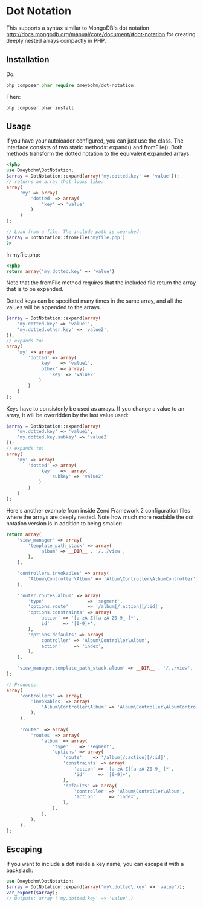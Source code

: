 # Dot Notation

This supports a syntax similar to MongoDB's dot notation http://docs.mongodb.org/manual/core/document/#dot-notation
for creating deeply nested arrays compactly in PHP.

## Installation

Do:
```php
php composer.phar require dmeybohm/dot-notation
```

Then:

```
php composer.phar install
```

## Usage

If you have your autoloader configured, you can just use the class. The
interface consists of two static methods: expand() and fromFile(). Both methods
transform the dotted notation to the equivalent expanded arrays: 

```php
<?php
use Dmeybohm\DotNotation;
$array = DotNotation::expand(array('my.dotted.key' => 'value'));
// returns an array that looks like:
array(
     'my' => array(
         'dotted' => array(
             'key' => 'value'
         )
     )
);

// Load from a file. The include path is searched:
$array = DotNotation::fromFile('myfile.php')
?>
```

In myfile.php:
```php
<?php
return array('my.dotted.key' => 'value')
```

Note that the fromFile method requires that the included file return the
array that is to be expanded.

Dotted keys can be specified many times in the same array, and all the values will be 
appended to the arrays. 
```php
$array = DotNotation::expand(array(
    'my.dotted.key' => 'value1',
    'my.dotted.other.key' => 'value2',
));
// expands to:
array(
    'my' => array(
        'dotted' => array(
            'key'   => 'value1',
            'other' => array(
                'key' => 'value2'
            )
        )
    )
);

```
Keys have to consistenly be used as arrays. If you change a value to an array, it
will be overridden by the last value used:

```php
$array = DotNotation::expand(array(
    'my.dotted.key' => 'value1',
    'my.dotted.key.subkey' => 'value2'
));
// expands to:
array(
    'my' => array(
        'dotted' => array(
            'key'   =>  array(
                'subkey' => 'value2'
            )
        )
    )
);

```
Here's another example from inside Zend Framework 2 configuration files
where the arrays are deeply nested. Note how much more readable the
dot notation version is in addition to being smaller:
```php
return array(
    'view_manager' => array(
        'template_path_stack' => array(
            'album' => __DIR__ . '/../view',
        ),
    ),

    'controllers.invokables' => array(
        'Album\Controller\Album' => 'Album\Controller\AlbumController',
    ),

    'router.routes.album' => array(
        'type'                => 'segment',
        'options.route'       => '/album[/:action][/:id]',
        'options.constraints' => array(
            'action' => '[a-zA-Z][a-zA-Z0-9_-]*',
            'id'     => '[0-9]+',
        ),
        'options.defaults' => array(
            'controller' => 'Album\Controller\Album',
            'action'     => 'index',
        ),
    ),

    'view_manager.template_path_stack.album' => __DIR__ . '/../view',
);

// Produces:
array(
     'controllers' => array(
         'invokables' => array(
             'Album\Controller\Album' => 'Album\Controller\AlbumController',
         ),
     ),
 
     'router' => array(
         'routes' => array(
             'album' => array(
                 'type'    => 'segment',
                 'options' => array(
                     'route'    => '/album[/:action][/:id]',
                     'constraints' => array(
                         'action' => '[a-zA-Z][a-zA-Z0-9_-]*',
                         'id'     => '[0-9]+',
                     ),
                     'defaults' => array(
                         'controller' => 'Album\Controller\Album',
                         'action'     => 'index',
                     ),
                 ),
             ),
         ),
     ),
);
```

## Escaping

If you want to include a dot inside a key name, you can escape it with a backslash:
```php
use Dmeybohm\DotNotation;
$array = DotNotation::expand(array('my\.dotted\.key' => 'value'));
var_export($array);
// Outputs: array ('my.dotted.key' => 'value',)
```

